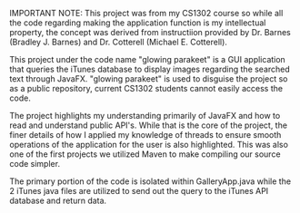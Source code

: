 IMPORTANT NOTE: This project was from my CS1302 course so while all the code regarding making the application function is my intellectual property, the concept was derived from instructiion provided by Dr. Barnes (Bradley J. Barnes) and Dr. Cotterell (Michael E. Cotterell).

This project under the code name "glowing parakeet" is a GUI application that queries the iTunes database to display images regarding the searched text through JavaFX. "glowing parakeet" is used to disguise the project so as a public repository, current CS1302 students cannot easily access the code.

The project highlights my understanding primarily of JavaFX and how to read and understand public  API's. While that is the core of the project, the finer details of how I applied my knowledge of threads to ensure smooth operations of the application for the user is also highlighted. This was also one of the first projects we utilized Maven to make compiling our source code simpler.

The primary portion of the code is isolated within GalleryApp.java while the 2 iTunes java files are utilized to send out the query to the iTunes API database and return data.